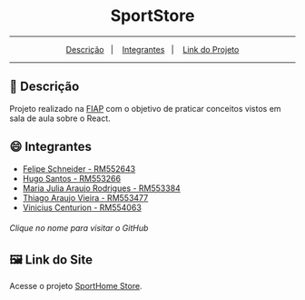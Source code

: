 <div align="center">
  <h1>SportStore</h1>
</div>
<hr/>

<p align="center">
  <a href="#pushpin-Descrição">Descrição</a>&nbsp;&nbsp;&nbsp;|&nbsp;&nbsp;&nbsp;
  <a href="#smile-Integrantes">Integrantes</a>&nbsp;&nbsp;&nbsp;|&nbsp;&nbsp;&nbsp;
  <a href="#framed_picture-Layout">Link do Projeto</a>
</p>
<hr/>

## :pushpin: Descrição

Projeto realizado na [FIAP](https://www.fiap.com.br/) com o objetivo de praticar conceitos vistos em sala de aula sobre o React.

## :smile: Integrantes

- [Felipe Schneider - RM552643](https://github.com/felpschneider)
- [Hugo Santos - RM553266](https://github.com/ThiagoAraujot/CP1-WebDevelopment/commits?author=guguim)
- [Maria Julia Araujo Rodrigues - RM553384](https://github.com/majuaraujo)
- [Thiago Araujo Vieira - RM553477](https://github.com/ThiagoAraujot)
- [Vinicius Centurion - RM554063](https://github.com/vinicenturion)

###### Clique no nome para visitar o GitHub

## :framed_picture: Link do Site

Acesse o projeto [SportHome Store](https://cp-1-web-development.vercel.app/).
